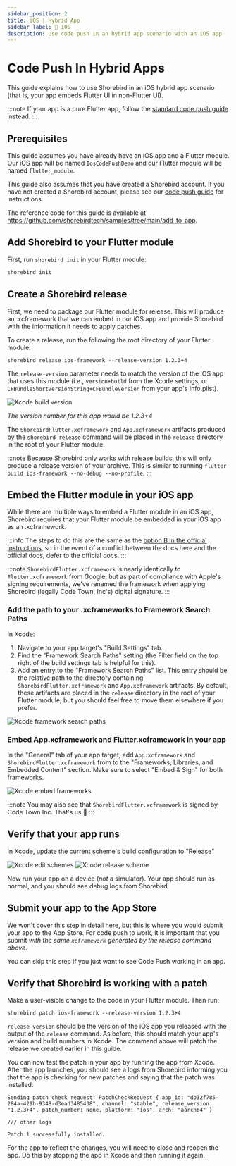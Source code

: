 ```yaml
---
sidebar_position: 2
title: iOS | Hybrid App
sidebar_label: 🍎 iOS
description: Use code push in an hybrid app scenario with an iOS app
---
```


# Code Push In Hybrid Apps

This guide explains how to use Shorebird in an iOS hybrid app scenario (that is, your app embeds Flutter UI in non-Flutter UI).

:::note
If your app is a pure Flutter app, follow the [standard code push guide](../../code-push) instead.
:::

## Prerequisites

This guide assumes you have already have an iOS app and a Flutter module. Our
iOS app will be named `IosCodePushDemo` and our Flutter module will be named
`flutter_module`.

This guide also assumes that you have created a Shorebird account. If you have
not created a Shorebird account, please see our [code push guide](../../code-push)
for instructions.

The reference code for this guide is available at
https://github.com/shorebirdtech/samples/tree/main/add_to_app.

## Add Shorebird to your Flutter module

First, run `shorebird init` in your Flutter module:

```sh
shorebird init
```

## Create a Shorebird release

First, we need to package our Flutter module for release. This will produce an
.xcframework that we can embed in our iOS app and provide Shorebird with the
information it needs to apply patches.

To create a release, run the following the root directory of your Flutter module:

```
shorebird release ios-framework --release-version 1.2.3+4
```

The `release-version` parameter needs to match the version of the iOS app
that uses this module (i.e., `version+build` from the Xcode settings, or
`CFBundleShortVersionString+CFBundleVersion` from your app's Info.plist).

![Xcode build version](https://github.com/shorebirdtech/shorebird/assets/581764/314289ed-b3bd-46fa-b49a-cea7d482d831)

_The version number for this app would be 1.2.3+4_

The `ShorebirdFlutter.xcframework` and `App.xcframework` artifacts produced by
the `shorebird release` command will be placed in the `release` directory in the
root of your Flutter module.

:::note
Because Shorebird only works with release builds, this will only produce a
release version of your archive. This is similar to running
`flutter build ios-framework --no-debug --no-profile`.
:::

## Embed the Flutter module in your iOS app

While there are multiple ways to embed a Flutter module in an iOS app, Shorebird
requires that your Flutter module be embedded in your iOS app as an
.xcframework.

:::info
The steps to do this are the same as the
[option B in the official instructions](https://docs.flutter.dev/add-to-app/ios/project-setup#option-b---embed-frameworks-in-xcode),
so in the event of a conflict between the docs here and the official docs, defer
to the official docs.
:::

:::note
`ShorebirdFlutter.xcframework` is nearly identically to `Flutter.xcframework`
from Google, but as part of compliance with Apple's signing requirements, we've
renamed the framework when applying Shorebird (legally Code Town, Inc's) digital
signature.
:::

### Add the path to your .xcframeworks to Framework Search Paths

In Xcode:

1. Navigate to your app target's "Build Settings" tab.
2. Find the "Framework Search Paths" setting (the Filter field on the top right
   of the build settings tab is helpful for this).
3. Add an entry to the "Framework Search Paths" list. This entry should be the
   relative path to the directory containing `ShorebirdFlutter.xcframework` and
   `App.xcframework` artifacts. By default, these artifacts are placed in the
   `release` directory in the root of your Flutter module, but you should feel
   free to move them elsewhere if you prefer.

![Xcode framework search paths](https://github.com/shorebirdtech/shorebird/assets/581764/50f92f9c-4bf6-49ce-a4e7-664b8bf8283a)

### Embed App.xcframework and Flutter.xcframework in your app

In the "General" tab of your app target, add `App.xcframework` and
`ShorebirdFlutter.xcframework` from to the "Frameworks, Libraries, and Embedded
Content" section. Make sure to select "Embed & Sign" for both frameworks.

![Xcode embed frameworks](https://github.com/shorebirdtech/shorebird/assets/581764/fe5911bd-046b-47f9-a4d8-d8548e651bd6)

:::note
You may also see that `ShorebirdFlutter.xcframework` is signed by Code Town Inc.
That's us 🙂
:::

## Verify that your app runs

In Xcode, update the current scheme's build configuration to "Release"

![Xcode edit schemes](https://github.com/shorebirdtech/shorebird/assets/581764/cf32be57-c49e-4ff6-aca2-8be06b44f2f9)
![Xcode release scheme](https://github.com/shorebirdtech/shorebird/assets/581764/92417ee8-dc66-4cbb-99e7-d940165e4caf)

Now run your app on a device (_not_ a simulator). Your app should run as normal,
and you should see debug logs from Shorebird.

## Submit your app to the App Store

We won't cover this step in detail here, but this is where you would submit your
app to the App Store. For code push to work, it is important that you submit
_with the same `xcframework` generated by the release command above_.

You can skip this step if you just want to see Code Push working in an app.

## Verify that Shorebird is working with a patch

Make a user-visible change to the code in your Flutter module. Then run:

```
shorebird patch ios-framework --release-version 1.2.3+4
```

`release-version` should be the version of the iOS app you released with the
output of the `release` command. As before, this should match your app's version
and build numbers in Xcode. The command above will patch the release we created
earlier in this guide.

You can now test the patch in your app by running the app from Xcode. After
the app launches, you should see a logs from Shorebird informing you that the
app is checking for new patches and saying that the patch was installed:

```
Sending patch check request: PatchCheckRequest { app_id: "db32f785-284a-429b-9348-d3ead3485438", channel: "stable", release_version: "1.2.3+4", patch_number: None, platform: "ios", arch: "aarch64" }

/// other logs

Patch 1 successfully installed.
```

For the app to reflect the changes, you will need to close and reopen the app.
Do this by stopping the app in Xcode and then running it again.
